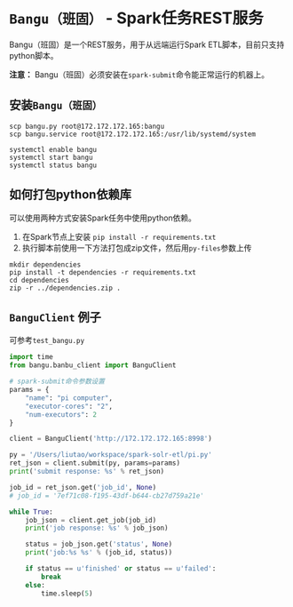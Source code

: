 # `Bangu（班固）` - Spark任务REST服务

Bangu（班固）是一个REST服务，用于从远端运行Spark ETL脚本，目前只支持python脚本。

**注意：** Bangu（班固）必须安装在`spark-submit`命令能正常运行的机器上。

## 安装`Bangu（班固）`
```
scp bangu.py root@172.172.172.165:bangu
scp bangu.service root@172.172.172.165:/usr/lib/systemd/system

systemctl enable bangu
systemctl start bangu
systemctl status bangu
```

## 如何打包python依赖库

可以使用两种方式安装Spark任务中使用python依赖。
1. 在Spark节点上安装 `pip install -r requirements.txt`
2. 执行脚本前使用一下方法打包成zip文件，然后用`py-files`参数上传

```
mkdir dependencies
pip install -t dependencies -r requirements.txt
cd dependencies
zip -r ../dependencies.zip .
```

## `BanguClient` 例子

可参考`test_bangu.py`

```python
import time
from bangu.banbu_client import BanguClient

# spark-submit命令参数设置
params = {
    "name": "pi computer",
    "executor-cores": "2",
    "num-executors": 2
}

client = BanguClient('http://172.172.172.165:8998')

py = '/Users/liutao/workspace/spark-solr-etl/pi.py'
ret_json = client.submit(py, params=params)
print('submit response: %s' % ret_json)

job_id = ret_json.get('job_id', None)
# job_id = '7ef71c08-f195-43df-b644-cb27d759a21e'

while True:
    job_json = client.get_job(job_id)
    print('job response: %s' % job_json)

    status = job_json.get('status', None)
    print('job:%s %s' % (job_id, status))

    if status == u'finished' or status == u'failed':
        break
    else:
        time.sleep(5)
```
